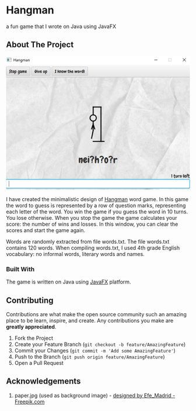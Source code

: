 # Hangman
a fun game that I wrote on Java using JavaFX

## About The Project

![Hangman-screenshot](/resource/hangman-screenshot.png)

I have created the minimalistic design of [Hangman](https://en.wikipedia.org/wiki/Hangman_(game)) word game. In this game
the word to guess is represented by a row of question marks, representing each letter of the word. You win the game if you guess the word
in 10 turns. You lose otherwise. When you stop the game the game calculates your score: the number of wins and losses. In this window, you can clear the scores and start the game again. 

Words are randomly extracted from file words.txt. The file words.txt contains 120 words. When compiling words.txt, I used 4th grade English vocabulary: no informal words, literary words and names.    
### Built With
The game is written on Java using [JavaFX](https://openjfx.io/) platform.

## Contributing

Contributions are what make the open source community such an amazing place to be learn, inspire, and create. Any contributions you make are **greatly appreciated**.

1. Fork the Project
2. Create your Feature Branch (`git checkout -b feature/AmazingFeature`)
3. Commit your Changes (`git commit -m 'Add some AmazingFeature'`)
4. Push to the Branch (`git push origin feature/AmazingFeature`)
5. Open a Pull Request

## Acknowledgements
1. paper.jpg (used as background image) - <a href="https://www.freepik.com">designed by Efe_Madrid - Freepik.com</a>

